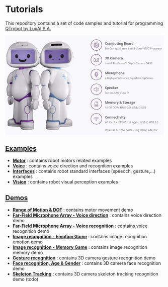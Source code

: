# Tutorials
This repository contains a set of code samples and tutorial for programming [QTrobot by LuxAI S.A.](http://luxai.com/qtrobot-for-research/#hardware)

![QTrobot](doc/qtrobot.png)



[**Examples**](examples/)
---
* [**Motor**](#Motor) : contains robot motors related examples
* [**Voice**](#Voice) : contains voice direction and recognition examples
* [**Interfaces**](#Interfaces) : contains robot standard interfaces (speecch, gesture,...) examples   
* [**Vision**](#Vision) : contains robot visual perception examples


[**Demos**](demos/)
---
* [**Range of Motion & DOF**](demos/qt_range_of_motion/) : contains motor movement demo
* [**Far-Field Microphone Array - Voice direction**](demo/qt_microphone_recognition/) : contains voice direction demo
* [**Far-Field Microphone Array - Voice recognition**](demo/qt_microphone_direction/) : contains voice recognition demo
* [**Image recognition - Emotion Game**](demo/qt_emotion_game/) : contains image recognition emotion demo   
* [**Image recognition - Memory Game**](demo/qt_memory_game/) : contains image recognition memory demo   
* [**Gesture recognition**](demo/qt_gesture_recognition/) : contains 3D camera gesture recognition demo
* [**Face recognition, Age & Gender**](demo/qt_face_recognition/) : contains 3D camera face recognition demo
* [**Skeleton Tracking**](demo/) : contains 3D camera skeleton tracking recognition demo (todo)
